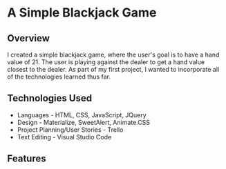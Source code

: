 # A Simple Blackjack Game

## Overview
I created a simple blackjack game, where the user's goal is to have a hand value of 21. The user is playing against the dealer to get a hand value closest to the dealer. As part of my first project, I wanted to incorporate all of the technologies learned thus far.

## Technologies Used
* Languages - HTML, CSS, JavaScript, JQuery
* Design - Materialize, SweetAlert, Animate.CSS
* Project Planning/User Stories - Trello
* Text Editing - Visual Studio Code

## Features
